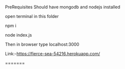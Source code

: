 PreRequisites Should have mongodb and nodejs installed

open terminal in this folder

npm i

node index.js


Then in browser type localhost:3000



Link:-https://fierce-sea-54216.herokuapp.com/

=======
